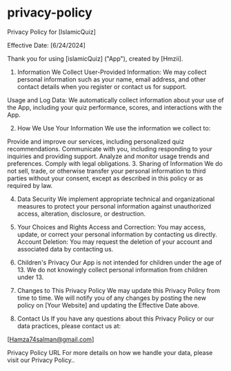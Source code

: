 # privacy-policy
Privacy Policy for [IslamicQuiz]

Effective Date: [6/24/2024]

Thank you for using [islamicQuiz] ("App"), created by [Hmzii].

1. Information We Collect
User-Provided Information: We may collect personal information such as your name, email address, and other contact details when you register or contact us for support.

Usage and Log Data: We automatically collect information about your use of the App, including your quiz performance, scores, and interactions with the App.

2. How We Use Your Information
We use the information we collect to:

Provide and improve our services, including personalized quiz recommendations.
Communicate with you, including responding to your inquiries and providing support.
Analyze and monitor usage trends and preferences.
Comply with legal obligations.
3. Sharing of Information
We do not sell, trade, or otherwise transfer your personal information to third parties without your consent, except as described in this policy or as required by law.

4. Data Security
We implement appropriate technical and organizational measures to protect your personal information against unauthorized access, alteration, disclosure, or destruction.

5. Your Choices and Rights
Access and Correction: You may access, update, or correct your personal information by contacting us directly.
Account Deletion: You may request the deletion of your account and associated data by contacting us.
6. Children's Privacy
Our App is not intended for children under the age of 13. We do not knowingly collect personal information from children under 13.

7. Changes to This Privacy Policy
We may update this Privacy Policy from time to time. We will notify you of any changes by posting the new policy on [Your Website] and updating the Effective Date above.

8. Contact Us
If you have any questions about this Privacy Policy or our data practices, please contact us at:

[Hamza74salman@gmail.com]

Privacy Policy URL
For more details on how we handle your data, please visit our Privacy Policy..
